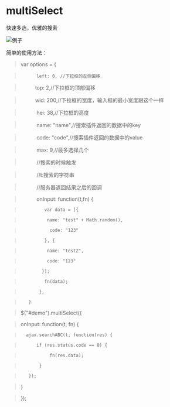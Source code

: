 # multiSelect
快速多选，优雅的搜索

![例子](http://img.blog.csdn.net/20170103160657388?watermark/2/text/aHR0cDovL2Jsb2cuY3Nkbi5uZXQvY3VvOTk1OA==/font/5a6L5L2T/fontsize/400/fill/I0JBQkFCMA==/dissolve/70/gravity/SouthEast)

简单的使用方法：

>var options = {

>           left: 0, //下拉框的左侧偏移

>           top: 2,//下拉框的顶部偏移

>           wid: 200,//下拉框的宽度，输入框的最小宽度跟这个一样

>           hei: 38,//下拉框的高度

>           name: "name",//搜索插件返回的数据中的key

>           code: "code",//搜索插件返回的数据中的value

>           max: 9,//最多选择几个

>           //搜索的时候触发

>            //t:搜索的字符串

 >           //服务器返回结果之后的回调
            
>            onInput: function(t,fn) {

>              var data = [{

 >               name: "test" + Math.random(),
 
>                code: "123"

>              }, {

 >               name: "test2",
 
 >               code: "123"
 
 >             }];
 
>              fn(data);

>            },

>        }
        
>$("#demo").multiSelect({

>    onInput: function(t, fn) {

 >       ajax.searchABC(t, function(res) {
 
 >           if (res.status.code == 0) {
 
>                fn(res.data);

>            } 

>        });

>    }

>});

